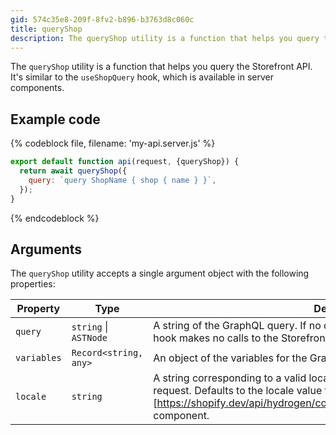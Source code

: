 ```yaml
---
gid: 574c35e8-209f-8fv2-b896-b3763d8c060c
title: queryShop
description: The queryShop utility is a function that helps you query the Storefront API.
---
```


The `queryShop` utility is a function that helps you query the Storefront API. It's similar to the `useShopQuery` hook, which is available in server components.

## Example code

{% codeblock file, filename: 'my-api.server.js' %}

```jsx
export default function api(request, {queryShop}) {
  return await queryShop({
    query: `query ShopName { shop { name } }`,
  });
}
```

{% endcodeblock %}

## Arguments

The `queryShop` utility accepts a single argument object with the following properties:

| Property    | Type                                            | Description                                                                                                                                                                                                                                         | Required |
| ----------- | ----------------------------------------------- | --------------------------------------------------------------------------------------------------------------------------------------------------------------------------------------------------------------------------------------------------- | -------- |
| `query`     | <code>string</code> &#124; <code>ASTNode</code> | A string of the GraphQL query. If no query is provided, then the `useShopQuery` hook makes no calls to the Storefront API.                                                                                                                          | Yes      |
| `variables` | `Record<string, any>`                           | An object of the variables for the GraphQL query.                                                                                                                                                                                                   | No       |
| `locale`    | `string`                                        | A string corresponding to a valid locale identifier like `en-us` used to make the request. Defaults to the locale value from the (`LocalizationProvider`)[https://shopify.dev/api/hydrogen/components/localization/localizationprovider] component. | No       |

